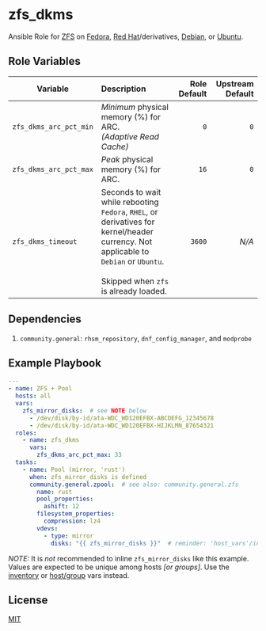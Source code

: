 # zfs\_dkms

Ansible Role for [ZFS](https://zfsonlinux.org/) on
[Fedora](https://openzfs.github.io/openzfs-docs/Getting%20Started/Fedora/index.html),
[Red Hat](https://openzfs.github.io/openzfs-docs/Getting%20Started/RHEL-based%20distro/index.html)/derivatives,
[Debian](https://openzfs.github.io/openzfs-docs/Getting%20Started/Debian/index.html),
or [Ubuntu](https://openzfs.github.io/openzfs-docs/Getting%20Started/Ubuntu/index.html).

## Role Variables

| Variable | Description | Role Default | Upstream Default |
|----------|:------------|-------------:|-----------------:|
| `zfs_dkms_arc_pct_min` | _Minimum_ physical memory (%) for ARC.<br />_(Adaptive Read Cache)_ | `0` | `0` |
| `zfs_dkms_arc_pct_max` | _Peak_ physical memory (%) for ARC. | `16` | `0` |
| `zfs_dkms_timeout` | Seconds to wait while rebooting `Fedora`, `RHEL`, or derivatives for kernel/header currency. Not applicable to `Debian` or `Ubuntu`.<br /><br />Skipped when `zfs` is already loaded. | `3600` | _N/A_ |

## Dependencies

1. `community.general`: `rhsm_repository`, `dnf_config_manager`, and `modprobe`

## Example Playbook

```yaml
---
- name: ZFS + Pool
  hosts: all
  vars:
    zfs_mirror_disks:  # see NOTE below
      - /dev/disk/by-id/ata-WDC_WD120EFBX-ABCDEFG_12345678
      - /dev/disk/by-id/ata-WDC_WD120EFBX-HIJKLMN_87654321
  roles:
    - name: zfs_dkms
      vars:
        zfs_dkms_arc_pct_max: 33
  tasks:
    - name: Pool (mirror, 'rust')
      when: zfs_mirror_disks is defined
      community.general.zpool:  # see also: community.general.zfs
        name: rust
        pool_properties:
          ashift: 12
        filesystem_properties:
          compression: lz4
        vdevs:
          - type: mirror
            disks: "{{ zfs_mirror_disks }}"  # reminder: 'host_vars'/inventory, host-specific
```

_NOTE:_ It is _not_ recommended to inline `zfs_mirror_disks` like this example.
Values are expected to be unique among hosts _[or groups]_. Use the
[inventory](https://docs.ansible.com/ansible/latest/inventory_guide/intro_inventory.html#assigning-a-variable-to-one-machine-host-variables)
or [host/group](https://docs.ansible.com/ansible/latest/inventory_guide/intro_inventory.html#organizing-host-and-group-variables)
vars instead.

## License

[MIT](./LICENSE)
